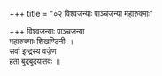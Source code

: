+++
title = "०२ विश्वजन्याः पाञ्चजन्या महारुक्माः"

+++
विश्वजन्याः पाञ्चजन्या  
महारुक्माः शिखण्डिनीः ।  
सर्वा इन्द्रस्य वज्रेण  
हता बुद्बुदयातवः ॥